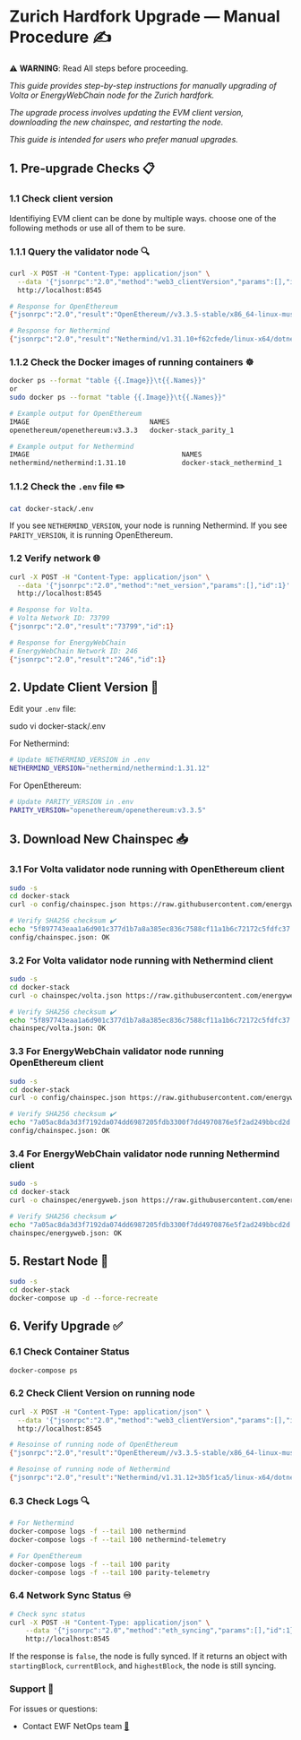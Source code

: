 # Zurich Hardfork Upgrade — Manual Procedure ✍️

⚠️ **WARNING**: Read All steps before proceeding.

*This guide provides step-by-step instructions for manually upgrading of Volta or EnergyWebChain node for the Zurich hardfork.*

*The upgrade process involves updating the EVM client version, downloading the new chainspec, and restarting the node.*

*This guide is intended for users who prefer manual upgrades.*

## 1. Pre-upgrade Checks 📋

### 1.1 Check client version

Identifiying EVM client can be done by multiple ways. choose one of the following methods or use all of them to be sure.

### 1.1.1 Query the validator node 🔍

```bash
curl -X POST -H "Content-Type: application/json" \
  --data '{"jsonrpc":"2.0","method":"web3_clientVersion","params":[],"id":1}' \
  http://localhost:8545
```

```bash
# Response for OpenEthereum
{"jsonrpc":"2.0","result":"OpenEthereum//v3.3.5-stable/x86_64-linux-musl/rustc1.59.0","id":1}

# Response for Nethermind
{"jsonrpc":"2.0","result":"Nethermind/v1.31.10+f62cfede/linux-x64/dotnet9.0.4","id":1}

```

### 1.1.2 Check the Docker images of running containers ☸️

```bash
docker ps --format "table {{.Image}}\t{{.Names}}"
or
sudo docker ps --format "table {{.Image}}\t{{.Names}}"
```

```bash
# Example output for OpenEthereum
IMAGE                              NAMES
openethereum/openethereum:v3.3.3   docker-stack_parity_1

# Example output for Nethermind
IMAGE                                      NAMES
nethermind/nethermind:1.31.10              docker-stack_nethermind_1
```

### 1.1.2 Check the `.env` file ✏️

```bash
cat docker-stack/.env
```

If you see `NETHERMIND_VERSION`, your node is running Nethermind. If you see `PARITY_VERSION`, it is running OpenEthereum.

### 1.2 Verify network 🌐

```bash
curl -X POST -H "Content-Type: application/json" \
  --data '{"jsonrpc":"2.0","method":"net_version","params":[],"id":1}' \
  http://localhost:8545
```

```bash
# Response for Volta.
# Volta Network ID: 73799
{"jsonrpc":"2.0","result":"73799","id":1}

# Response for EnergyWebChain
# EnergyWebChain Network ID: 246
{"jsonrpc":"2.0","result":"246","id":1}
```

## 2. Update Client Version 🔄

Edit your `.env` file:

sudo vi docker-stack/.env

For Nethermind:

```bash
# Update NETHERMIND_VERSION in .env
NETHERMIND_VERSION="nethermind/nethermind:1.31.12"
```

For OpenEthereum:

```bash
# Update PARITY_VERSION in .env
PARITY_VERSION="openethereum/openethereum:v3.3.5"
```

## 3. Download New Chainspec 📥

### 3.1 For Volta validator node running with OpenEthereum client

```bash
sudo -s
cd docker-stack
curl -o config/chainspec.json https://raw.githubusercontent.com/energywebfoundation/ewf-chainspec/master/Volta.json

# Verify SHA256 checksum ✔️
echo "5f897743eaa1a6d901c377d1b7a8a385ec836c7588cf11a1b6c72172c5fdfc37 config/chainspec.json" | sha256sum -c
config/chainspec.json: OK
```

### 3.2 For Volta validator node running with Nethermind client

```bash
sudo -s
cd docker-stack
curl -o chainspec/volta.json https://raw.githubusercontent.com/energywebfoundation/ewf-chainspec/master/Volta.json

# Verify SHA256 checksum ✔️
echo "5f897743eaa1a6d901c377d1b7a8a385ec836c7588cf11a1b6c72172c5fdfc37 chainspec/volta.json" | sha256sum -c
chainspec/volta.json: OK
```

### 3.3 For EnergyWebChain validator node running OpenEthereum client

```bash
sudo -s
cd docker-stack
curl -o config/chainspec.json https://raw.githubusercontent.com/energywebfoundation/ewf-chainspec/master/EnergyWebChain.json

# Verify SHA256 checksum ✔️
echo "7a05ac8da3d3f7192da074dd6987205fdb3300f7dd4970876e5f2ad249bbcd2d config/chainspec.json" | sha256sum -c
config/chainspec.json: OK
```

### 3.4 For EnergyWebChain validator node running Nethermind client

```bash
sudo -s
cd docker-stack
curl -o chainspec/energyweb.json https://raw.githubusercontent.com/energywebfoundation/ewf-chainspec/master/EnergyWebChain.json

# Verify SHA256 checksum ✔️
echo "7a05ac8da3d3f7192da074dd6987205fdb3300f7dd4970876e5f2ad249bbcd2d chainspec/energyweb.json" | sha256sum -c
chainspec/energyweb.json: OK
```

## 5. Restart Node 🚀

```bash
sudo -s
cd docker-stack
docker-compose up -d --force-recreate
```

## 6. Verify Upgrade ✅

### 6.1 Check Container Status

```bash
docker-compose ps
```

### 6.2 Check Client Version on running node

```bash
curl -X POST -H "Content-Type: application/json" \
  --data '{"jsonrpc":"2.0","method":"web3_clientVersion","params":[],"id":1}' \
  http://localhost:8545
```

```bash
# Resoinse of running node of OpenEthereum
{"jsonrpc":"2.0","result":"OpenEthereum//v3.3.5-stable/x86_64-linux-musl/rustc1.59.0","id":1}

# Resoinse of running node of Nethermind
{"jsonrpc":"2.0","result":"Nethermind/v1.31.12+3b5f1ca5/linux-x64/dotnet9.0.6","id":1}

```

### 6.3 Check Logs 🔍

```bash
# For Nethermind
docker-compose logs -f --tail 100 nethermind
docker-compose logs -f --tail 100 nethermind-telemetry

# For OpenEthereum
docker-compose logs -f --tail 100 parity
docker-compose logs -f --tail 100 parity-telemetry
```

### 6.4 Network Sync Status ♾️

```bash
# Check sync status
curl -X POST -H "Content-Type: application/json" \
    --data '{"jsonrpc":"2.0","method":"eth_syncing","params":[],"id":1}' \
    http://localhost:8545
```

If the response is `false`, the node is fully synced.
If it returns an object with `startingBlock`, `currentBlock`, and `highestBlock`, the node is still syncing.

### Support 💬

For issues or questions:

- Contact EWF NetOps team [📧](mailto:netops@energyweb.org)
